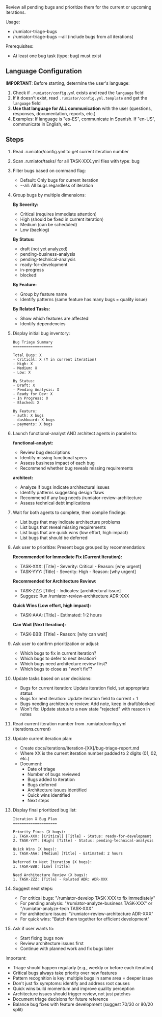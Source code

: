 Review all pending bugs and prioritize them for the current or upcoming iterations.

Usage:
- /rumiator-triage-bugs
- /rumiator-triage-bugs --all (include bugs from all iterations)

Prerequisites:
- At least one bug task (type: bug) must exist

## Language Configuration
**IMPORTANT**: Before starting, determine the user's language:
1. Check if `.rumiator/config.yml` exists and read the `language` field
2. If it doesn't exist, read `.rumiator/config.yml.template` and get the `language` field
3. **Use that language for ALL communication** with the user (questions, responses, documentation, reports, etc.)
4. Examples: If language is "es-ES", communicate in Spanish. If "en-US", communicate in English, etc.

## Steps

1. Read .rumiator/config.yml to get current iteration number
2. Scan .rumiator/tasks/ for all TASK-XXX.yml files with type: bug
3. Filter bugs based on command flag:
   - Default: Only bugs for current iteration
   - --all: All bugs regardless of iteration
4. Group bugs by multiple dimensions:

   **By Severity:**
   - Critical (requires immediate attention)
   - High (should be fixed in current iteration)
   - Medium (can be scheduled)
   - Low (backlog)

   **By Status:**
   - draft (not yet analyzed)
   - pending-business-analysis
   - pending-technical-analysis
   - ready-for-development
   - in-progress
   - blocked

   **By Feature:**
   - Group by feature name
   - Identify patterns (same feature has many bugs = quality issue)

   **By Related Tasks:**
   - Show which features are affected
   - Identify dependencies

5. Display initial bug inventory:
   ```
   Bug Triage Summary
   ==================

   Total Bugs: X
   - Critical: X (Y in current iteration)
   - High: X
   - Medium: X
   - Low: X

   By Status:
   - Draft: X
   - Pending Analysis: X
   - Ready for Dev: X
   - In Progress: X
   - Blocked: X

   By Feature:
   - auth: X bugs
   - dashboard: X bugs
   - payments: X bugs
   ```

6. Launch functional-analyst AND architect agents in parallel to:

   **functional-analyst:**
   - Review bug descriptions
   - Identify missing functional specs
   - Assess business impact of each bug
   - Recommend whether bug reveals missing requirements

   **architect:**
   - Analyze if bugs indicate architectural issues
   - Identify patterns suggesting design flaws
   - Recommend if any bug needs /rumiator-review-architecture
   - Assess technical debt implications

7. Wait for both agents to complete, then compile findings:
   - List bugs that may indicate architecture problems
   - List bugs that reveal missing requirements
   - List bugs that are quick wins (low effort, high impact)
   - List bugs that should be deferred

8. Ask user to prioritize:
   Present bugs grouped by recommendation:

   **Recommended for Immediate Fix (Current Iteration):**
   - TASK-XXX: [Title] - Severity: Critical - Reason: [why urgent]
   - TASK-YYY: [Title] - Severity: High - Reason: [why urgent]

   **Recommended for Architecture Review:**
   - TASK-ZZZ: [Title] - Indicates: [architectural issue]
   - Suggest: Run /rumiator-review-architecture ADR-XXX

   **Quick Wins (Low effort, high impact):**
   - TASK-AAA: [Title] - Estimated: 1-2 hours

   **Can Wait (Next Iteration):**
   - TASK-BBB: [Title] - Reason: [why can wait]

9. Ask user to confirm prioritization or adjust:
   - Which bugs to fix in current iteration?
   - Which bugs to defer to next iteration?
   - Which bugs need architecture review first?
   - Which bugs to close as "won't fix"?

10. Update tasks based on user decisions:
    - Bugs for current iteration: Update iteration field, set appropriate status
    - Bugs for next iteration: Update iteration field to current + 1
    - Bugs needing architecture review: Add note, keep in draft/blocked
    - Won't fix: Update status to a new state "rejected" with reason in notes

11. Read current iteration number from .rumiator/config.yml (iterations.current)
12. Update current iteration plan:
    - Create docs/iterations/iteration-[XX]/bug-triage-report.md
    - Where XX is the current iteration number padded to 2 digits (01, 02, etc.)
    - Document:
      * Date of triage
      * Number of bugs reviewed
      * Bugs added to iteration
      * Bugs deferred
      * Architecture issues identified
      * Quick wins identified
      * Next steps

13. Display final prioritized bug list:
    ```
    Iteration X Bug Plan
    ====================

    Priority Fixes (X bugs):
    1. TASK-XXX: [Critical] [Title] - Status: ready-for-development
    2. TASK-YYY: [High] [Title] - Status: pending-technical-analysis

    Quick Wins (X bugs):
    1. TASK-AAA: [Medium] [Title] - Estimated: 2 hours

    Deferred to Next Iteration (X bugs):
    1. TASK-BBB: [Low] [Title]

    Need Architecture Review (X bugs):
    1. TASK-ZZZ: [Title] - Related ADR: ADR-XXX
    ```

14. Suggest next steps:
    - For critical bugs: "/rumiator-develop TASK-XXX to fix immediately"
    - For pending analysis: "/rumiator-analyze-business TASK-XXX" or "/rumiator-analyze-tech TASK-XXX"
    - For architecture issues: "/rumiator-review-architecture ADR-XXX"
    - For quick wins: "Batch them together for efficient development"

15. Ask if user wants to:
    - Start fixing bugs now
    - Review architecture issues first
    - Continue with planned work and fix bugs later

Important:
- Triage should happen regularly (e.g., weekly or before each iteration)
- Critical bugs always take priority over new features
- Pattern recognition is key: multiple bugs in same area = deeper issue
- Don't just fix symptoms: identify and address root causes
- Quick wins build momentum and improve quality perception
- Architecture issues should trigger review, not just patches
- Document triage decisions for future reference
- Balance bug fixes with feature development (suggest 70/30 or 80/20 split)
